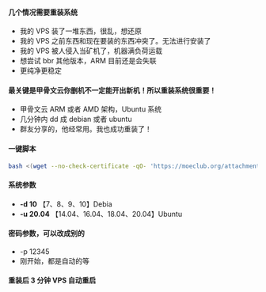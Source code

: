 

#### 几个情况需要重装系统

- 我的 VPS 装了一堆东西，很乱，想还原
-  我的 VPS 之前东西和现在要装的东西冲突了。无法进行安装了
-  我的 VPS 被人侵入当矿机了，机器满负荷运载
-  想尝试 bbr 其他版本，ARM 目前还是会失联
-  更纯净更稳定

#### 最关键是甲骨文云你删机不一定能开出新机！所以重装系统很重要！

- 甲骨文云 ARM 或者 AMD 架构，Ubuntu 系统
- 几分钟内 dd 成 debian 或者 ubuntu
- 群友分享的，他经常用。我也成功重装了！

#### 一键脚本

```sh
bash <(wget --no-check-certificate -qO- 'https://moeclub.org/attachment/LinuxShell/InstallNET.sh') -d 10 -v 64 -a -firmware -p 12345
```

#### 系统参数

- **-d 10** 【7、8、9、10】Debia
- **-u 20.04** 【14.04、16.04、18.04、20.04】Ubuntu

#### 密码参数，可以改成别的

- -p 12345
- 刚开始，都是自动的等

#### 重装后 3 分钟 VPS 自动重启
